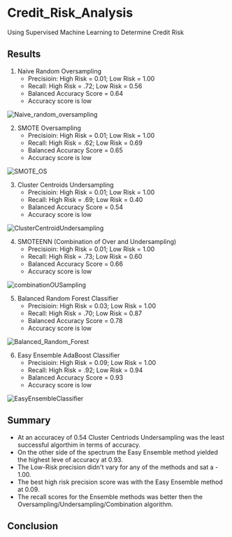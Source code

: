 # Credit_Risk_Analysis
Using Supervised Machine Learning to Determine Credit Risk


## Results
1. Naive Random Oversampling  
    - Precisioin: High Risk = 0.01; Low Risk = 1.00
    - Recall: High Risk = .72; Low Risk = 0.56
    - Balanced Accuracy Score = 0.64
    - Accuracy score is low
   
  ![Naive_random_oversampling](https://user-images.githubusercontent.com/104606589/190297367-a45f5e66-6449-4db1-be94-6c5974900581.png)


2. SMOTE Oversampling 
    - Precisioin: High Risk = 0.01; Low Risk = 1.00
    - Recall: High Risk = .62; Low Risk = 0.69
    - Balanced Accuracy Score = 0.65
    - Accuracy score is low
    
![SMOTE_OS](https://user-images.githubusercontent.com/104606589/190297385-94e2cb07-b145-49e8-9ad3-3ef884e90c98.png)


3. Cluster Centroids Undersampling
   - Precisioin: High Risk = 0.01; Low Risk = 1.00
   - Recall: High Risk = .69; Low Risk = 0.40
   - Balanced Accuracy Score = 0.54
   - Accuracy score is low
   
![ClusterCentroidUndersampling](https://user-images.githubusercontent.com/104606589/190297415-498a9cf3-c182-4790-a5d8-230fb0c7746c.png)


4. SMOTEENN (Combination of Over and Undersampling)
    - Precisioin: High Risk = 0.01; Low Risk = 1.00
    - Recall: High Risk = .73; Low Risk = 0.60
    - Balanced Accuracy Score = 0.66
    - Accuracy score is low
    
![combinationOUSampling](https://user-images.githubusercontent.com/104606589/190297469-d9008c73-acb0-4ee8-a5c4-53592330b3ce.png)


5. Balanced Random Forest Classifier
    - Precisioin: High Risk = 0.03; Low Risk = 1.00
    - Recall: High Risk = .70; Low Risk = 0.87
    - Balanced Accuracy Score = 0.78
    - Accuracy score is low
    
![Balanced_Random_Forest](https://user-images.githubusercontent.com/104606589/189573035-8211d6e5-7b54-4e23-8537-ea2e4f72269a.png)

6. Easy Ensemble AdaBoost Classifier
    - Precisioin: High Risk = 0.09; Low Risk = 1.00
    - Recall: High Risk = .92; Low Risk = 0.94
    - Balanced Accuracy Score = 0.93
    - Accuracy score is low
    
![EasyEnsembleClassifier](https://user-images.githubusercontent.com/104606589/189573037-2f467176-c5d4-4802-ac14-6cc479b05606.png)

## Summary

- At an accuracey of 0.54 Cluster Centriods Undersampling was the least successful algorthim in terms of accuracy.
- On the other side of the spectrum the Easy Ensemble method yielded the highest leve of accuracy at 0.93.
- The Low-Risk precision didn't vary for any of the methods and sat a - 1.00.
- The best high risk precision score was with the Easy Ensemble method at 0.09.
- The recall scores for the Ensemble methods was better then the Oversampling/Undersampling/Combination algorithm. 

## Conclusion

